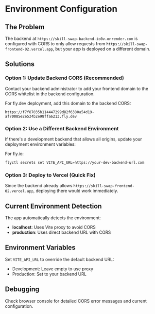 # Environment Configuration

## The Problem

The backend at `https://skill-swap-backend-io0v.onrender.com` is configured with CORS to only allow requests from `https://skill-swap-frontend-02.vercel.app`, but your app is deployed on a different domain.

## Solutions

### Option 1: Update Backend CORS (Recommended)

Contact your backend administrator to add your frontend domain to the CORS whitelist in the backend configuration.

For fly.dev deployment, add this domain to the backend CORS:

```
https://f7f87035b114447299d82f6380a54d19-af70085e2e534b2e98ffa6213.fly.dev
```

### Option 2: Use a Different Backend Environment

If there's a development backend that allows all origins, update your deployment environment variables:

For fly.io:

```bash
flyctl secrets set VITE_API_URL=https://your-dev-backend-url.com
```

### Option 3: Deploy to Vercel (Quick Fix)

Since the backend already allows `https://skill-swap-frontend-02.vercel.app`, deploying there would work immediately.

## Current Environment Detection

The app automatically detects the environment:

- **localhost**: Uses Vite proxy to avoid CORS
- **production**: Uses direct backend URL with CORS

## Environment Variables

Set `VITE_API_URL` to override the default backend URL:

- Development: Leave empty to use proxy
- Production: Set to your backend URL

## Debugging

Check browser console for detailed CORS error messages and current configuration.
